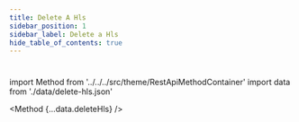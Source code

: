 ```yaml
---
title: Delete A Hls 
sidebar_position: 1
sidebar_label: Delete a Hls
hide_table_of_contents: true
---
```


#

import Method from '../../../src/theme/RestApiMethodContainer'
import data from './data/delete-hls.json'

<Method
{...data.deleteHls}
/>

